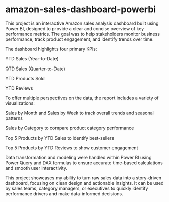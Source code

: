 # amazon-sales-dashboard-powerbi
This project is an interactive Amazon sales analysis dashboard built using Power BI, designed to provide a clear and concise overview of key performance metrics. The goal was to help stakeholders monitor business performance, track product engagement, and identify trends over time.

The dashboard highlights four primary KPIs:

YTD Sales (Year-to-Date)

QTD Sales (Quarter-to-Date)

YTD Products Sold

YTD Reviews

To offer multiple perspectives on the data, the report includes a variety of visualizations:

Sales by Month and Sales by Week to track overall trends and seasonal patterns

Sales by Category to compare product category performance

Top 5 Products by YTD Sales to identify best-sellers

Top 5 Products by YTD Reviews to show customer engagement

Data transformation and modeling were handled within Power BI using Power Query and DAX formulas to ensure accurate time-based calculations and smooth user interactivity.

This project showcases my ability to turn raw sales data into a story-driven dashboard, focusing on clean design and actionable insights. It can be used by sales teams, category managers, or executives to quickly identify performance drivers and make data-informed decisions.
